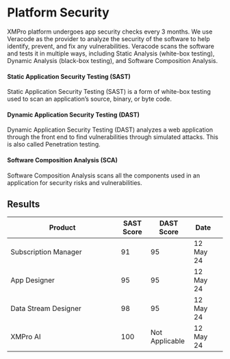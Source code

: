 # Platform Security

XMPro platform undergoes app security checks every 3 months. We use Veracode as the provider to analyze the security of the software to help identify, prevent, and fix any vulnerabilities. Veracode scans the software and tests it in multiple ways, including Static Analysis (white-box testing), Dynamic Analysis (black-box testing), and Software Composition Analysis.

#### Static Application Security Testing (SAST)

Static Application Security Testing (SAST) is a form of white-box testing used to scan an application’s source, binary, or byte code.

#### Dynamic Application Security Testing (DAST)

Dynamic Application Security Testing (DAST) analyzes a web application through the front end to find vulnerabilities through simulated attacks. This is also called Penetration testing.

#### Software Composition Analysis (SCA)

Software Composition Analysis scans all the components used in an application for security risks and vulnerabilities.

## Results

<table><thead><tr><th width="242">Product</th><th data-type="number">SAST Score</th><th>DAST Score</th><th>Date</th><th data-hidden></th></tr></thead><tbody><tr><td>Subscription Manager</td><td>91</td><td>95</td><td>12 May 24</td><td></td></tr><tr><td>App Designer</td><td>95</td><td>95</td><td>12 May 24</td><td></td></tr><tr><td>Data Stream Designer</td><td>98</td><td>95</td><td>12 May 24</td><td></td></tr><tr><td>XMPro AI</td><td>100</td><td>Not Applicable</td><td>12 May 24</td><td></td></tr></tbody></table>
